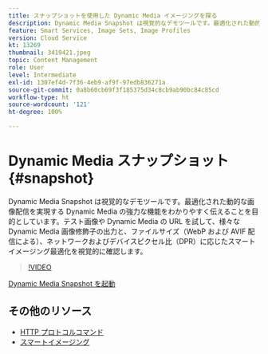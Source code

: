 ```yaml
---
title: スナップショットを使用した Dynamic Media イメージングを探る
description: Dynamic Media Snapshot は視覚的なデモツールです。最適化された動的な画像配信を実現する Dynamic Media の強力な機能をわかりやすく伝えることを目的としています。
feature: Smart Services, Image Sets, Image Profiles
version: Cloud Service
kt: 13269
thumbnail: 3419421.jpeg
topic: Content Management
role: User
level: Intermediate
exl-id: 1307ef4d-7f36-4eb9-af9f-97edb836271a
source-git-commit: 0a8b60cb69f3f185375d34c8cb9ab90bc84c85cd
workflow-type: ht
source-wordcount: '121'
ht-degree: 100%

---
```


# Dynamic Media スナップショット {#snapshot}

Dynamic Media Snapshot は視覚的なデモツールです。最適化された動的な画像配信を実現する Dynamic Media の強力な機能をわかりやすく伝えることを目的としています。テスト画像や Dynamic Media の URL を試して、様々な Dynamic Media 画像修飾子の出力と、ファイルサイズ（WebP および AVIF 配信による）、ネットワークおよびデバイスピクセル比（DPR）に応じたスマートイメージング最適化を視覚的に確認します。

>[!VIDEO](https://video.tv.adobe.com/v/3419421/?learn=on)

<a href="https://snapshot.scene7.com/" class="spectrum-Button spectrum-Button--primary spectrum-Button--sizeM">
 <span class="spectrum-Button-label has-no-wrap has-text-weight-bold">Dynamic Media Snapshot を起動</span>
</a>

## その他のリソース

* [HTTP プロトコルコマンド](https://experienceleague.adobe.com/docs/dynamic-media-developer-resources/image-serving-api/image-serving-api/http-protocol-reference/command-reference/c-command-reference.html?lang=ja)
* [スマートイメージング](https://experienceleague.adobe.com/docs/experience-manager-cloud-service/content/assets/dynamicmedia/imaging-faq.html?lang=ja)
